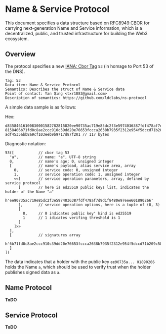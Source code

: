 # Name & Service Protocol

This document specifies a data structure based on [RFC8949 CBOR][cbor] for carrying next-generation Name and Service information, which is a decentralized, public, and trusted infrastructure for building the Web3 ecosystem.

## Overview

The protocol specifies a new [IANA: Cbor Tag][Iana-CBor-tags] `53` (in homage to Port 53 of the DNS).

```
Tag: 53
Data item: Name & Service Protocol
Semantics: Describes the struct of Name & Service data
Point of contact: Yan Qing <txr1883@gmail.com>
Description of semantics: https://github.com/ldclabs/ns-protocol
```

A simple data sample is as follows:

Hex:
```
d83584616100830001582782815820ee90735ac719e85dc2f3e5974036387fdf478af7d9d1f8480e97eee601890266820001
8158406b71fd0c8ae2ccc910c39dd20e76653fccca2638b7935f2312e954f5dccd71b209c58ca57e9d4fc2d3c06a57d585db
adf4535abb8a9cf103eeb9b9717d87f201 // 117 bytes
```

Diagnostic notation:
```
53([           // cbor tag 53
  "a",         // name: "a", UTF-8 string
  0,           // name's age: 0, unsigned integer
  [            // name's payload, alias service area, array
    0,         // service code: 0, unsigned integer
    1,         // service operation code: 1, unsigned integer
    <<[        // service operation parameters, array, defined by service protocol
      [        // here is ed25519 public keys list, indicates the holder of the Name "a"
        h'ee90735ac719e85dc2f3e5974036387fdf478af7d9d1f8480e97eee601890266'
      ],       // service operation options, here is a tuple of (0, 3)
      [
        0,     // 0 indicates public key' kind is ed25519
        1      // 1 idicates verifing threshold is 1
      ]
    ]>>
  ],
  [            // signatures array
    h'6b71fd0c8ae2ccc910c39dd20e76653fccca2638b7935f2312e954f5dccd71b209c58ca57e9d4fc2d3c06a57d585dbadf4535abb8a9cf103eeb9b9717d87f201'
  ]
])
```

The data indicates that a holder with the public key `ee90735a... 01890266` holds the Name `a`, which should be used to verify trust when the holder publishes signed data as `a`.

## Name Protocol
**ToDO**

## Service Protocol
**ToDO**

[cbor]: https://datatracker.ietf.org/doc/html/rfc8949
[iana-cbor-tags]: https://www.iana.org/assignments/cbor-tags/cbor-tags.xhtml
